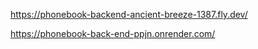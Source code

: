 https://phonebook-backend-ancient-breeze-1387.fly.dev/

https://phonebook-back-end-ppjn.onrender.com/